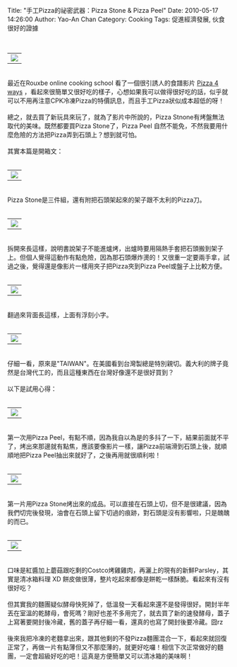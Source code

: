 Title: "手工Pizza的祕密武器：Pizza Stone & Pizza Peel"
Date: 2010-05-17 14:26:00
Author: Yao-An Chan
Category: Cooking
Tags: 促進經濟發展, 伙食很好的證據


<div class='post'>
<center><br /><table style="width: auto;"><tbody><tr><td><a href="http://picasaweb.google.com/lh/photo/i2KOKQSGTIxH61MK8VPrHA?feat=embedwebsite"><img src="http://lh4.ggpht.com/_mvtDPM7iODU/S_Ginbvh1XI/AAAAAAAAHOg/AfkIT6DGp4c/s400/YAN_8574.JPG" /></a></td></tr></tbody></table></center><br />最近在Rouxbe online cooking school 看了一個很引誘人的食譜影片 <a href="http://rouxbe.com/recipes/125-pizza-4-ways">Pizza 4 ways</a>&nbsp;，看起來很簡單又很好吃的樣子，心想如果我可以做得很好吃的話，似乎就可以不用再注意CPK冷凍Pizza的特價訊息，而且手工Pizza狀似成本超低的呀！<br /><br />總之，就去買了新玩具來玩了，就為了影片中所說的，Pizza Stnone有烤盤無法取代的美味。既然都要買Pizza Stone了，Pizza Peel 自然不能免，不然我要用什麼危險的方法把Pizza弄到石頭上？想到就可怕。<br /><br />其實本篇是開箱文：<br /><center> <br /><table style="width: auto;"><tbody><tr><td><a href="http://picasaweb.google.com/lh/photo/jo3JmST12i1p-KPgfdD60Q?feat=embedwebsite"><img src="http://lh4.ggpht.com/_mvtDPM7iODU/S_GiqMCqiBI/AAAAAAAAHOs/t_6IHfNb4xY/s400/YAN_8584.JPG" /></a></td></tr></tbody></table></center><br /><div style="margin-bottom: 0px; margin-left: 0px; margin-right: 0px; margin-top: 0px;">Pizza Stone是三件組，還有附把石頭架起來的架子跟不太利的Pizza刀。</div><center><br /><table style="width: auto;"><tbody><tr><td><a href="http://picasaweb.google.com/lh/photo/DIBWbL4REoFyldlEzw48Qg?feat=embedwebsite"><img src="http://lh4.ggpht.com/_mvtDPM7iODU/S_GipBjqlFI/AAAAAAAAHOo/Ri-R1gYgTIw/s400/YAN_8576.JPG" /></a></td></tr></tbody></table></center><br />拆開來長這樣，說明書說架子不能進爐烤，出爐時要用隔熱手套把石頭搬到架子上。但個人覺得這動作有點危險，因為那石頭爆炸燙的！又很重一定要兩手拿，試過之後，覺得還是像影片一樣用夾子把Pizza夾到Pizza Peel或盤子上比較方便。<br /><center> <br /><table style="width: auto;"><tbody><tr><td><a href="http://picasaweb.google.com/lh/photo/PscKcaocDFgYzvPuWggdOw?feat=embedwebsite"><img src="http://lh6.ggpht.com/_mvtDPM7iODU/S_GivNMkoDI/AAAAAAAAHO0/Xx0q_0F-4T4/s400/YAN_8588.JPG" /></a></td></tr></tbody></table></center><br />翻過來背面長這樣，上面有浮刻小字。<br /><center><br /><table style="width: auto;"><tbody><tr><td><a href="http://picasaweb.google.com/lh/photo/RxMq3FBQQJj0zncH3ch-1Q?feat=embedwebsite"><img src="http://lh3.ggpht.com/_mvtDPM7iODU/S_GitEF1b8I/AAAAAAAAHOw/8emlCa14CTk/s400/YAN_8587.JPG" /></a></td></tr></tbody></table></center><br />仔細一看，原來是"TAIWAN"。在美國看到台灣製總是特別親切。義大利的牌子竟然是台灣代工的，而且這種東西在台灣好像還不是很好買到？<br /><br />以下是試用心得：<br /><center> <br /><table style="width: auto;"><tbody><tr><td><a href="http://picasaweb.google.com/lh/photo/mgfrVWFUd3eI-r4_gLS5cA?feat=embedwebsite"><img src="http://lh6.ggpht.com/_mvtDPM7iODU/S_Gi9hreiLI/AAAAAAAAHPE/4EeZzPmvyug/s400/YAN_8594.JPG" /></a></td></tr></tbody></table></center><br />第一次用Pizza Peel，有點不順，因為我自以為是的多抖了一下，結果前面就不平了，烤出來那邊就有點焦，應該要像影片一樣，讓Pizza前端滑到石頭上後，就順順地把Pizza Peel抽出來就好了，之後再用就很順利啦！<br /><center> <br /><table style="width: auto;"><tbody><tr><td><a href="http://picasaweb.google.com/lh/photo/7T_h1190FTdqYeT_y_Z7EA?feat=embedwebsite"><img src="http://lh5.ggpht.com/_mvtDPM7iODU/S_GixpYFkSI/AAAAAAAAHO4/A3JSXcnaFtw/s400/YAN_8590.JPG" /></a></td></tr></tbody></table></center><br />第一片用Pizza Stone烤出來的成品。可以直接在石頭上切，但不是很建議，因為我們切完後發現，油會在石頭上留下切過的痕跡，對石頭是沒有影響啦，只是醜醜的而已。<br /><center> <br /><table style="width: auto;"><tbody><tr><td><a href="http://picasaweb.google.com/lh/photo/_qEbhEL6ieNfhOWaP4RV0A?feat=embedwebsite"><img src="http://lh6.ggpht.com/_mvtDPM7iODU/S_GizpoCfVI/AAAAAAAAHO8/ITDLuvCGl4U/s400/YAN_8592.JPG" /></a></td></tr></tbody></table></center><br />口味是紅醬加上蘑菇跟吃剩的Costco烤雞雞肉，再灑上的現有的新鮮Parsley，其實是清冰箱料理 XD&nbsp;餅皮做很薄，整片吃起來都像是餅乾一樣酥脆。看起來有沒有很好吃？<br /><br />但其實我的麵團疑似酵母快死掉了，低溫發一天看起來還不是發得很好。開封半年丟在室溫的乾酵母，會死嗎？剛好也差不多用完了，就去買了新的速發酵母，蓋子上寫著要開封後冷藏，舊的蓋子再仔細一看，還真的也寫了開封後要冷藏。囧rz<br /><br />後來我把冷凍的老麵拿出來，跟其他剩的不發Pizza麵團混合一下，看起來就回復正常了，再做一片有點薄但又不那麼薄的，就更好吃囉！相信下次正常做好的麵團，一定會超級好吃的吧！這真是方便簡單又可以清冰箱的美味啊！</div>
